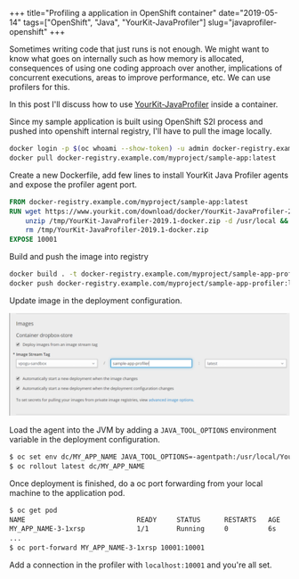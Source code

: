+++
title="Profiling a application in OpenShift container"
date="2019-05-14"
tags=["OpenShift", "Java", "YourKit-JavaProfiler"]
slug="javaprofiler-openshift"
+++

Sometimes writing code that just runs is not enough. We might want to know what goes on internally such as how memory is allocated, consequences of using one coding approach over another, implications of concurrent executions, areas to improve performance, etc. We can use profilers for this.

In this post I'll discuss how to use [YourKit-JavaProfiler](https://www.yourkit.com/) inside a container.

Since my sample application is built using OpenShift S2I process and pushed into openshift internal registry, I'll have to pull the image locally.

```bash
docker login -p $(oc whoami --show-token) -u admin docker-registry.example.com
docker pull docker-registry.example.com/myproject/sample-app:latest
```

Create a new Dockerfile, add few lines to install YourKit Java Profiler agents and expose the profiler agent port.

```Dockerfile
FROM docker-registry.example.com/myproject/sample-app:latest
RUN wget https://www.yourkit.com/download/docker/YourKit-JavaProfiler-2019.1-docker.zip -P /tmp/ && \
    unzip /tmp/YourKit-JavaProfiler-2019.1-docker.zip -d /usr/local && \
    rm /tmp/YourKit-JavaProfiler-2019.1-docker.zip
EXPOSE 10001
```

Build and push the image into registry

```bash
docker build . -t docker-registry.example.com/myproject/sample-app-profiler:latest
docker push docker-registry.example.com/myproject/sample-app-profiler:latest
```

Update image in the deployment configuration.

![profiler-image](profiler.png)

Load the agent into the JVM by adding a `JAVA_TOOL_OPTIONS` environment variable in the deployment configuration.

```bash
$ oc set env dc/MY_APP_NAME JAVA_TOOL_OPTIONS=-agentpath:/usr/local/YourKit-JavaProfiler-2019.01/bin/linux-x86-64/libyjpagent.so=port=10001,listen=all
$ oc rollout latest dc/MY_APP_NAME
```

Once deployment is finished, do a oc port forwarding from your local machine to the application pod.

```bash
$ oc get pod
NAME                            READY     STATUS      RESTARTS   AGE
MY_APP_NAME-3-1xrsp             1/1       Running     0          6s
...
$ oc port-forward MY_APP_NAME-3-1xrsp 10001:10001
```

Add a connection in the profiler with `localhost:10001` and you're all set.
